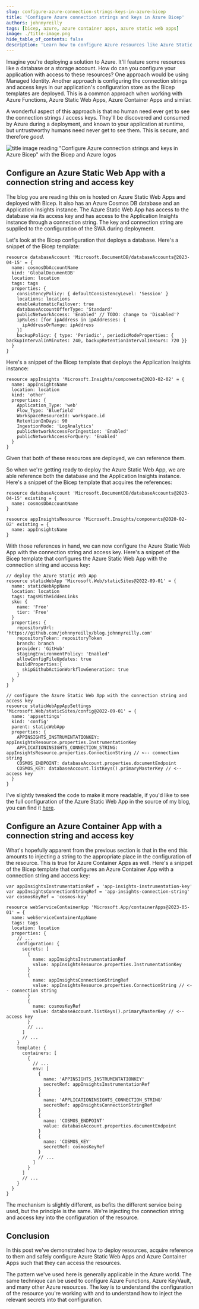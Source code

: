```yaml
---
slug: configure-azure-connection-strings-keys-in-azure-bicep
title: 'Configure Azure connection strings and keys in Azure Bicep'
authors: johnnyreilly
tags: [bicep, azure, azure container apps, azure static web apps]
image: ./title-image.png
hide_table_of_contents: false
description: 'Learn how to configure Azure resources like Azure Static Web Apps and Azure Container Apps with connection strings and access keys in Azure with Bicep.'
---
```


Imagine you're deploying a solution to Azure. It'll feature some resources like a database or a storage account. How do can you configure your application with access to these resources? One approach would be using Managed Identity. Another approach is configuring the connection strings and access keys in our application's configuration store as the Bicep templates are deployed. This is a common approach when working with Azure Functions, Azure Static Web Apps, Azure Container Apps and similar.

A wonderful aspect of this approach is that no human need ever get to see the connection strings / access keys. They'll be discovered and consumed by Azure during a deployment, and known to your application at runtime, but untrustworthy humans need never get to see them. This is secure, and therefore _good_.

![title image reading "Configure Azure connection strings and keys in Azure Bicep" with the Bicep and Azure logos](title-image.png)

<!--truncate-->

## Configure an Azure Static Web App with a connection string and access key

The blog you are reading this on is hosted on Azure Static Web Apps and deployed with Bicep. It also has an Azure Cosmos DB database and an Application Insights instance. The Azure Static Web App has access to the database via its access key and has access to the Application Insights instance through a connection string. The key and connection string are supplied to the configuration of the SWA during deployment.

Let's look at the Bicep configuration that deploys a database. Here's a snippet of the Bicep template:

```bicep
resource databaseAccount 'Microsoft.DocumentDB/databaseAccounts@2023-04-15' = {
  name: cosmosDbAccountName
  kind: 'GlobalDocumentDB'
  location: location
  tags: tags
  properties: {
    consistencyPolicy: { defaultConsistencyLevel: 'Session' }
    locations: locations
    enableAutomaticFailover: true
    databaseAccountOfferType: 'Standard'
    publicNetworkAccess: 'Enabled' // TODO: change to 'Disabled'?
    ipRules: [for ipAddress in ipAddresses: {
      ipAddressOrRange: ipAddress
    }]
    backupPolicy: { type: 'Periodic', periodicModeProperties: { backupIntervalInMinutes: 240, backupRetentionIntervalInHours: 720 }}
  }
}
```

Here's a snippet of the Bicep template that deploys the Application Insights instance:

```bicep
resource appInsights 'Microsoft.Insights/components@2020-02-02' = {
  name: appInsightsName
  location: location
  kind: 'other'
  properties: {
    Application_Type: 'web'
    Flow_Type: 'Bluefield'
    WorkspaceResourceId: workspace.id
    RetentionInDays: 90
    IngestionMode: 'LogAnalytics'
    publicNetworkAccessForIngestion: 'Enabled'
    publicNetworkAccessForQuery: 'Enabled'
  }
}
```

Given that both of these resources are deployed, we can reference them.

So when we're getting ready to deploy the Azure Static Web App, we are able reference both the database and the Application Insights instance. Here's a snippet of the Bicep template that acquires the references:

```bicep
resource databaseAccount 'Microsoft.DocumentDB/databaseAccounts@2023-04-15' existing = {
  name: cosmosDbAccountName
}

resource appInsightsResource 'Microsoft.Insights/components@2020-02-02' existing = {
  name: appInsightsName
}
```

With those references in hand, we can now configure the Azure Static Web App with the connection string and access key. Here's a snippet of the Bicep template that configures the Azure Static Web App with the connection string and access key:

```bicep
// deploy the Azure Static Web App
resource staticWebApp 'Microsoft.Web/staticSites@2022-09-01' = {
  name: staticWebAppName
  location: location
  tags: tagsWithHiddenLinks
  sku: {
    name: 'Free'
    tier: 'Free'
  }
  properties: {
    repositoryUrl: 'https://github.com/johnnyreilly/blog.johnnyreilly.com'
    repositoryToken: repositoryToken
    branch: branch
    provider: 'GitHub'
    stagingEnvironmentPolicy: 'Enabled'
    allowConfigFileUpdates: true
    buildProperties:{
      skipGithubActionWorkflowGeneration: true
    }
  }
}

// configure the Azure Static Web App with the connection string and access key
resource staticWebAppAppSettings 'Microsoft.Web/staticSites/config@2022-09-01' = {
  name: 'appsettings'
  kind: 'config'
  parent: staticWebApp
  properties: {
    APPINSIGHTS_INSTRUMENTATIONKEY: appInsightsResource.properties.InstrumentationKey
    APPLICATIONINSIGHTS_CONNECTION_STRING: appInsightsResource.properties.ConnectionString // <-- connection string
    COSMOS_ENDPOINT: databaseAccount.properties.documentEndpoint
    COSMOS_KEY: databaseAccount.listKeys().primaryMasterKey // <-- access key
  }
}
```

I've slightly tweaked the code to make it more readable, if you'd like to see the full configuration of the Azure Static Web App in the source of my blog, you can find it [here](https://github.com/johnnyreilly/blog.johnnyreilly.com/blob/df2382e31dab82604e98d91f83967b8b559eb507/infra/static-web-app.bicep#L47C1-L57C2).

## Configure an Azure Container App with a connection string and access key

What's hopefully apparent from the previous section is that in the end this amounts to injecting a string to the appropriate place in the configuration of the resource. This is true for Azure Container Apps as well. Here's a snippet of the Bicep template that configures an Azure Container App with a connection string and access key:

```bicep
var appInsightsInstrumentationRef = 'app-insights-instrumentation-key'
var appInsightsConnectionStringRef = 'app-insights-connection-string'
var cosmosKeyRef = 'cosmos-key'

resource webServiceContainerApp 'Microsoft.App/containerApps@2023-05-01' = {
  name: webServiceContainerAppName
  tags: tags
  location: location
  properties: {
    // ...
    configuration: {
      secrets: [
        {
          name: appInsightsInstrumentationRef
          value: appInsightsResource.properties.InstrumentationKey
        }
        {
          name: appInsightsConnectionStringRef
          value: appInsightsResource.properties.ConnectionString // <-- connection string
        }
        {
          name: cosmosKeyRef
          value: databaseAccount.listKeys().primaryMasterKey // <-- access key
        }
        // ...
      ]
      // ...
    }
    template: {
      containers: [
        {
          // ...
          env: [
            {
              name: 'APPINSIGHTS_INSTRUMENTATIONKEY'
              secretRef: appInsightsInstrumentationRef
            }
            {
              name: 'APPLICATIONINSIGHTS_CONNECTION_STRING'
              secretRef: appInsightsConnectionStringRef
            }
            {
              name: 'COSMOS_ENDPOINT'
              value: databaseAccount.properties.documentEndpoint
            }
            {
              name: 'COSMOS_KEY'
              secretRef: cosmosKeyRef
            }
            // ...
          ]
        }
      ]
      // ...
    }
  }
}
```

The mechanism is slightly different, as befits the different service being used, but the principle is the same. We're injecting the connection string and access key into the configuration of the resource.

## Conclusion

In this post we've demonstrated how to deploy resources, acquire reference to them and safely configure Azure Static Web Apps and Azure Container Apps such that they can access the resources.

The pattern we've used here is generally applicable in the Azure world. The same technique can be used to configure Azure Functions, Azure KeyVault, and many other Azure resources. The key is to understand the configuration of the resource you're working with and to understand how to inject the relevant secrets into that configuration.

